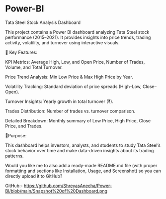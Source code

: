 # Power-BI
Tata Steel Stock Analysis Dashboard

This project contains a Power BI dashboard analyzing Tata Steel stock performance (2015–2021).
It provides insights into price trends, trading activity, volatility, and turnover using interactive visuals.

🔹 Key Features:

KPI Metrics: Average High, Low, and Open Price, Number of Trades, Volume, and Total Turnover.

Price Trend Analysis: Min Low Price & Max High Price by Year.

Volatility Tracking: Standard deviation of price spreads (High–Low, Close–Open).

Turnover Insights: Yearly growth in total turnover (₹).

Trades Distribution: Number of trades vs. turnover comparison.

Detailed Breakdown: Monthly summary of Low Price, High Price, Close Price, and Trades.

🔹Purpose:

This dashboard helps investors, analysts, and students to study Tata Steel’s stock behavior over time and make data-driven insights about its trading patterns.

Would you like me to also add a ready-made README.md file (with proper formatting and sections like Installation, Usage, and Screenshot) so you can directly upload it to GitHub?

GitHub:- https://github.com/ShreyasAnecha/Power-BI/blob/main/Snapshot%20of%20Dashboard.png
